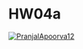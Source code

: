 # HW04a
[![PranjalApoorva12](https://circleci.com/gh/PranjalApoorva12/HW04a.svg?style=svg&circle-token=61ecd1f73a3e1d49fe3fb4b14669e80fb3e1709b)](https://app.circleci.com/pipelines/github/PranjalApoorva12/HW04a)
